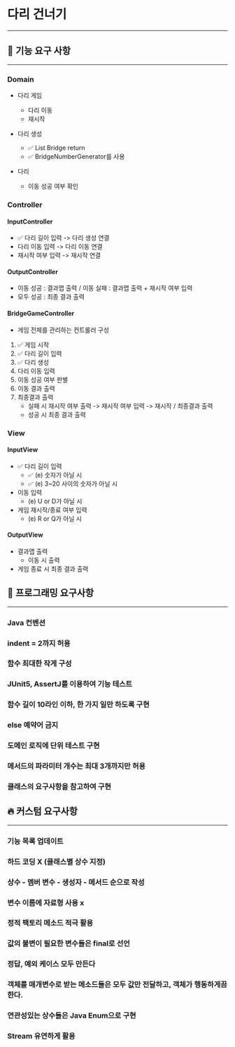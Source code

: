 # 다리 건너기

---

## 🚀 기능 요구 사항

---

### Domain

- 다리 게임
    - 다리 이동
    - 재시작

- 다리 생성
    - ✅ List<String> Bridge return
    - ✅ BridgeNumberGenerator를 사용

- 다리
    - 이동 성공 여부 확인

### Controller

#### InputController

- ✅ 다리 길이 입력 -> 다리 생성 연결
- 다리 이동 입력 -> 다리 이동 연결
- 재시작 여부 입력 -> 재시작 연결

#### OutputController

- 이동 성공 : 결과맵 출력 / 이동 실패 : 결과맵 출력 + 재시작 여부 입력
- 모두 성공 : 최종 결과 출력

#### BridgeGameController

- 게임 전체를 관리하는 컨트롤러 구성

1. ✅ 게임 시작
2. ✅ 다리 길이 입력
3. ✅ 다리 생성
4. 다리 이동 입력
5. 이동 성공 여부 판별
6. 이동 결과 출력
7. 최종결과 출력
    - 실패 시 재시작 여부 출력 -> 재시작 여부 입력 -> 재시작 / 최종결과 출력
    - 성공 시 최종 결과 출력

### View

#### InputView

- ✅ 다리 길이 입력
    - ✅ (e) 숫자가 아닐 시
    - ✅ (e) 3~20 사이의 숫자가 아닐 시
- 이동 입력
    - (e) U or D가 아닐 시
- 게임 재시작/종료 여부 입력
    - (e) R or Q가 아닐 시

#### OutputView

- 결과맵 출력
    - 이동 시 출력
- 게임 종료 시 최종 결과 출력

## 🎯 프로그래밍 요구사항

---

### Java 컨벤션

### indent = 2까지 허용

### 함수 최대한 작게 구성

### JUnit5, AssertJ를 이용하여 기능 테스트

### 함수 길이 10라인 이하, 한 가지 일만 하도록 구현

### else 예약어 금지

### 도메인 로직에 단위 테스트 구현

### 메서드의 파라미터 개수는 최대 3개까지만 허용

### 클래스의 요구사항을 참고하여 구현

## 🔥 커스텀 요구사항

---

### 기능 목록 업데이트

### 하드 코딩 X (클래스별 상수 지정)

### 상수 - 멤버 변수 - 생성자 - 메서드 순으로 작성

### 변수 이름에 자료형 사용 x

### 정적 팩토리 메소드 적극 활용

### 값의 불변이 필요한 변수들은 final로 선언

### 정답, 예외 케이스 모두 만든다

### 객체를 매개변수로 받는 메소드들은 모두 값만 전달하고, 객체가 행동하게끔 한다.

### 연관성있는 상수들은 Java Enum으로 구현

### Stream 유연하게 활용